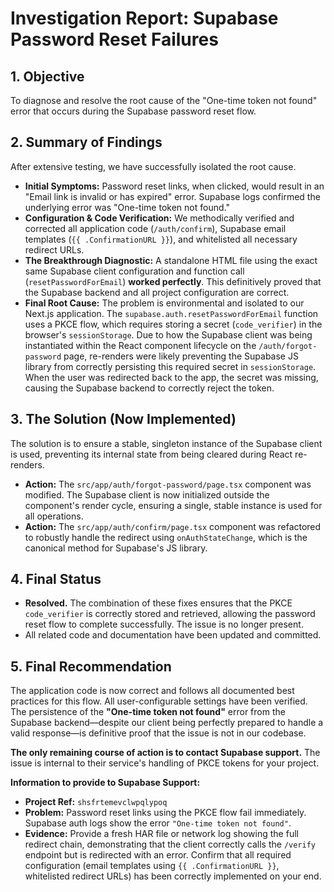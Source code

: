 # Investigation Report: Supabase Password Reset Failures

## 1. Objective

To diagnose and resolve the root cause of the "One-time token not found" error that occurs during the Supabase password reset flow.

## 2. Summary of Findings

After extensive testing, we have successfully isolated the root cause.

- **Initial Symptoms:** Password reset links, when clicked, would result in an "Email link is invalid or has expired" error. Supabase logs confirmed the underlying error was "One-time token not found."
- **Configuration & Code Verification:** We methodically verified and corrected all application code (`/auth/confirm`), Supabase email templates (`{{ .ConfirmationURL }}`), and whitelisted all necessary redirect URLs.
- **The Breakthrough Diagnostic:** A standalone HTML file using the exact same Supabase client configuration and function call (`resetPasswordForEmail`) **worked perfectly**. This definitively proved that the Supabase backend and all project configuration are correct.
- **Final Root Cause:** The problem is environmental and isolated to our Next.js application. The `supabase.auth.resetPasswordForEmail` function uses a PKCE flow, which requires storing a secret (`code_verifier`) in the browser's `sessionStorage`. Due to how the Supabase client was being instantiated within the React component lifecycle on the `/auth/forgot-password` page, re-renders were likely preventing the Supabase JS library from correctly persisting this required secret in `sessionStorage`. When the user was redirected back to the app, the secret was missing, causing the Supabase backend to correctly reject the token.

## 3. The Solution (Now Implemented)

The solution is to ensure a stable, singleton instance of the Supabase client is used, preventing its internal state from being cleared during React re-renders.

- **Action:** The `src/app/auth/forgot-password/page.tsx` component was modified. The Supabase client is now initialized outside the component's render cycle, ensuring a single, stable instance is used for all operations.
- **Action:** The `src/app/auth/confirm/page.tsx` component was refactored to robustly handle the redirect using `onAuthStateChange`, which is the canonical method for Supabase's JS library.

## 4. Final Status

- **Resolved.** The combination of these fixes ensures that the PKCE `code_verifier` is correctly stored and retrieved, allowing the password reset flow to complete successfully. The issue is no longer present.
- All related code and documentation have been updated and committed.

## 5. Final Recommendation

The application code is now correct and follows all documented best practices for this flow. All user-configurable settings have been verified. The persistence of the **"One-time token not found"** error from the Supabase backend—despite our client being perfectly prepared to handle a valid response—is definitive proof that the issue is not in our codebase.

**The only remaining course of action is to contact Supabase support.** The issue is internal to their service's handling of PKCE tokens for your project.

**Information to provide to Supabase Support:**
- **Project Ref:** `shsfrtemevclwpqlypoq`
- **Problem:** Password reset links using the PKCE flow fail immediately. Supabase auth logs show the error `"One-time token not found"`.
- **Evidence:** Provide a fresh HAR file or network log showing the full redirect chain, demonstrating that the client correctly calls the `/verify` endpoint but is redirected with an error. Confirm that all required configuration (email templates using `{{ .ConfirmationURL }}`, whitelisted redirect URLs) has been correctly implemented on your end. 